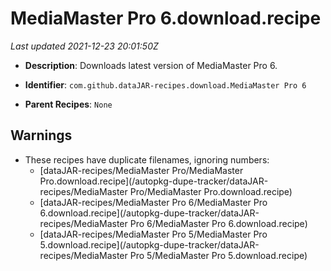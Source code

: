 # MediaMaster Pro 6.download.recipe

_Last updated 2021-12-23 20:01:50Z_

- **Description**: Downloads latest version of MediaMaster Pro 6.

- **Identifier**: `com.github.dataJAR-recipes.download.MediaMaster Pro 6`

- **Parent Recipes**: `None`


## Warnings

- These recipes have duplicate filenames, ignoring numbers:
    - [dataJAR-recipes/MediaMaster Pro/MediaMaster Pro.download.recipe](/autopkg-dupe-tracker/dataJAR-recipes/MediaMaster Pro/MediaMaster Pro.download.recipe)
    - [dataJAR-recipes/MediaMaster Pro 6/MediaMaster Pro 6.download.recipe](/autopkg-dupe-tracker/dataJAR-recipes/MediaMaster Pro 6/MediaMaster Pro 6.download.recipe)
    - [dataJAR-recipes/MediaMaster Pro 5/MediaMaster Pro 5.download.recipe](/autopkg-dupe-tracker/dataJAR-recipes/MediaMaster Pro 5/MediaMaster Pro 5.download.recipe)